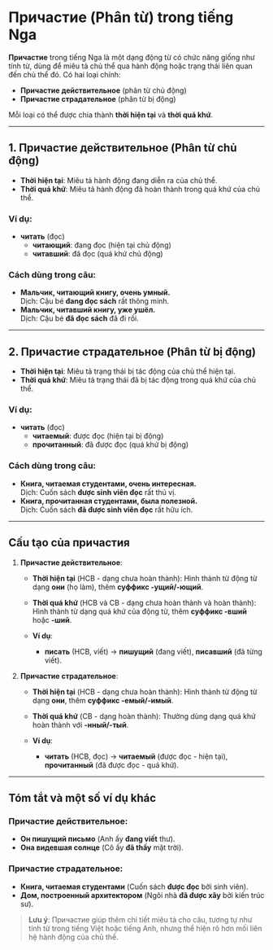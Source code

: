 # Причастие (Phân từ) trong tiếng Nga

**Причастие** trong tiếng Nga là một dạng động từ có chức năng giống như tính từ, dùng để miêu tả chủ thể qua hành động hoặc trạng thái liên quan đến chủ thể đó. Có hai loại chính:

- **Причастие действительное** (phân từ chủ động)
- **Причастие страдательное** (phân từ bị động)

Mỗi loại có thể được chia thành **thời hiện tại** và **thời quá khứ**.

---

## 1. Причастие действительное (Phân từ chủ động)
- **Thời hiện tại**: Miêu tả hành động đang diễn ra của chủ thể.
- **Thời quá khứ**: Miêu tả hành động đã hoàn thành trong quá khứ của chủ thể.

### Ví dụ:
- **читать** (đọc)  
  - **читающий**: đang đọc (hiện tại chủ động)
  - **читавший**: đã đọc (quá khứ chủ động)

### Cách dùng trong câu:
- **Мальчик, читающий книгу, очень умный.**  
  Dịch: Cậu bé **đang đọc sách** rất thông minh.
- **Мальчик, читавший книгу, уже ушёл.**  
  Dịch: Cậu bé **đã đọc sách** đã đi rồi.

---

## 2. Причастие страдательное (Phân từ bị động)
- **Thời hiện tại**: Miêu tả trạng thái bị tác động của chủ thể hiện tại.
- **Thời quá khứ**: Miêu tả trạng thái đã bị tác động trong quá khứ của chủ thể.

### Ví dụ:
- **читать** (đọc)  
  - **читаемый**: được đọc (hiện tại bị động)
  - **прочитанный**: đã được đọc (quá khứ bị động)

### Cách dùng trong câu:
- **Книга, читаемая студентами, очень интересная.**  
  Dịch: Cuốn sách **được sinh viên đọc** rất thú vị.
- **Книга, прочитанная студентами, была полезной.**  
  Dịch: Cuốn sách **đã được sinh viên đọc** rất hữu ích.

---

## Cấu tạo của причастия
1. **Причастие действительное**:
   - **Thời hiện tại** (НСВ - dạng chưa hoàn thành): Hình thành từ động từ dạng **они** (họ làm), thêm **суффикс -ущий/-ющий**.
   - **Thời quá khứ** (НСВ và СВ - dạng chưa hoàn thành và hoàn thành): Hình thành từ dạng quá khứ của động từ, thêm **суффикс -вший** hoặc **-ший**.

   - **Ví dụ**:
     - **писать** (НСВ, viết) → **пишущий** (đang viết), **писавший** (đã từng viết).

2. **Причастие страдательное**:
   - **Thời hiện tại** (НСВ - dạng chưa hoàn thành): Hình thành từ động từ dạng **они**, thêm **суффикс -емый/-имый**.
   - **Thời quá khứ** (СВ - dạng hoàn thành): Thường dùng dạng quá khứ hoàn thành với **-нный/-тый**.

   - **Ví dụ**:
     - **читать** (НСВ, đọc) → **читаемый** (được đọc - hiện tại), **прочитанный** (đã được đọc - quá khứ).

---

## Tóm tắt và một số ví dụ khác

### Причастие действительное:
- **Он пишущий письмо** (Anh ấy **đang viết** thư).
- **Она видевшая солнце** (Cô ấy **đã thấy** mặt trời).

### Причастие страдательное:
- **Книга, читаемая студентами** (Cuốn sách **được đọc** bởi sinh viên).
- **Дом, построенный архитектором** (Ngôi nhà **đã được xây** bởi kiến trúc sư).

> **Lưu ý**: Причастие giúp thêm chi tiết miêu tả cho câu, tương tự như tính từ trong tiếng Việt hoặc tiếng Anh, nhưng thể hiện rõ hơn mối liên hệ hành động của chủ thể.
